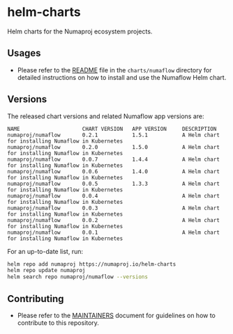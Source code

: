 # helm-charts
Helm charts for the Numaproj ecosystem projects.

## Usages
- Please refer to the [README](./charts/numaflow/README.md) file in the `charts/numaflow` directory for detailed instructions on how to install and use the Numaflow Helm chart.

## Versions

The released chart versions and related Numaflow app versions are:

```text
NAME                    CHART VERSION   APP VERSION     DESCRIPTION
numaproj/numaflow       0.2.1           1.5.1           A Helm chart for installing Numaflow in Kubernetes
numaproj/numaflow       0.2.0           1.5.0           A Helm chart for installing Numaflow in Kubernetes
numaproj/numaflow       0.0.7           1.4.4           A Helm chart for installing Numaflow in Kubernetes
numaproj/numaflow       0.0.6           1.4.0           A Helm chart for installing Numaflow in Kubernetes
numaproj/numaflow       0.0.5           1.3.3           A Helm chart for installing Numaflow in Kubernetes
numaproj/numaflow       0.0.4                           A Helm chart for installing Numaflow in Kubernetes
numaproj/numaflow       0.0.3                           A Helm chart for installing Numaflow in Kubernetes
numaproj/numaflow       0.0.2                           A Helm chart for installing Numaflow in Kubernetes
numaproj/numaflow       0.0.1                           A Helm chart for installing Numaflow in Kubernetes
```

For an up-to-date list, run:

```bash
helm repo add numaproj https://numaproj.io/helm-charts
helm repo update numaproj
helm search repo numaproj/numaflow --versions
```

## Contributing
- Please refer to the [MAINTAINERS](./MAINTAINERS.md) document for guidelines on how to contribute to this repository.
